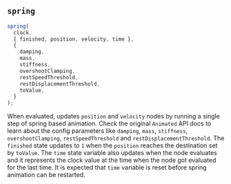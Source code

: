 ## `spring`

```js
spring(
  clock,
  { finished, position, velocity, time },
  {
    damping,
    mass,
    stiffness,
    overshootClamping,
    restSpeedThreshold,
    restDisplacementThreshold,
    toValue,
  }
);
```

When evaluated, updates `position` and `velocity` nodes by running a single step of spring based animation. Check the original `Animated` API docs to learn about the config parameters like `damping`, `mass`, `stiffness`, `overshootClamping`, `restSpeedThreshold` and `restDisplacementThreshold`. The `finished` state updates to `1` when the `position` reaches the destination set by `toValue`. The `time` state variable also updates when the node evaluates and it represents the clock value at the time when the node got evaluated for the last time. It is expected that `time` variable is reset before spring animation can be restarted.
